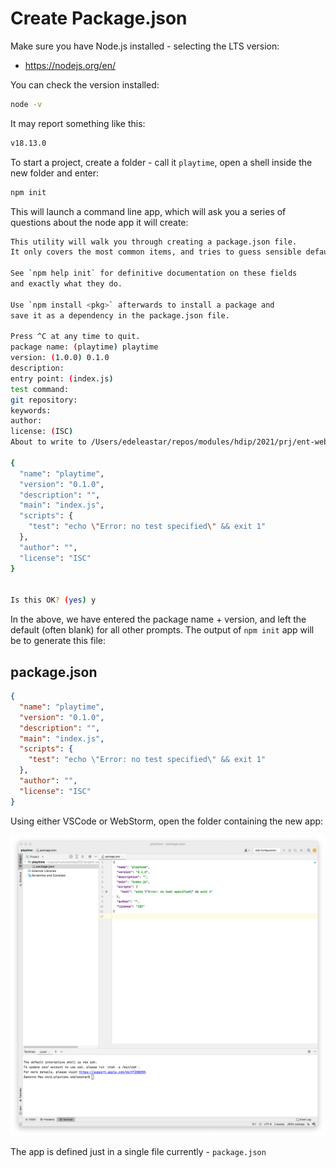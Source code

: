 # Create Package.json

Make sure you have Node.js installed - selecting the LTS version:

- <https://nodejs.org/en/>

You can check the version installed:

~~~bash
node -v
~~~

It may report something like this:

~~~bash
v18.13.0
~~~

To start a project, create a folder - call it `playtime`, open a shell inside the new folder and enter:

~~~bash
npm init
~~~

This will launch a command line app, which will ask you a series of questions about the node app it will create:

~~~bash
This utility will walk you through creating a package.json file.
It only covers the most common items, and tries to guess sensible defaults.

See `npm help init` for definitive documentation on these fields
and exactly what they do.

Use `npm install <pkg>` afterwards to install a package and
save it as a dependency in the package.json file.

Press ^C at any time to quit.
package name: (playtime) playtime
version: (1.0.0) 0.1.0
description:
entry point: (index.js)
test command:
git repository:
keywords:
author:
license: (ISC)
About to write to /Users/edeleastar/repos/modules/hdip/2021/prj/ent-web/scratch/package.json:

{
  "name": "playtime",
  "version": "0.1.0",
  "description": "",
  "main": "index.js",
  "scripts": {
    "test": "echo \"Error: no test specified\" && exit 1"
  },
  "author": "",
  "license": "ISC"
}


Is this OK? (yes) y
~~~

In the above, we have entered the package name + version, and left the default (often blank) for all other prompts. The output of `npm init` app will be to generate this file:

## package.json

~~~json
{
  "name": "playtime",
  "version": "0.1.0",
  "description": "",
  "main": "index.js",
  "scripts": {
    "test": "echo \"Error: no test specified\" && exit 1"
  },
  "author": "",
  "license": "ISC"
}
~~~

Using either VSCode or WebStorm, open the folder containing the new app:

![](img/01.png)

The app is defined just in a single file currently - `package.json`